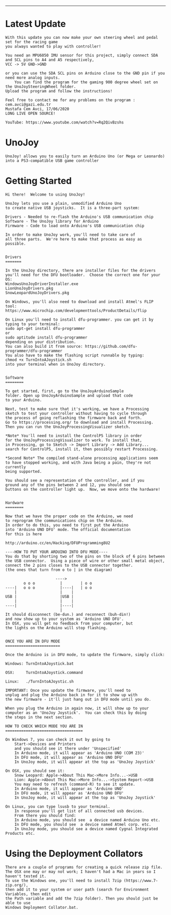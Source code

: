***
Latest Update
====
	With this update you can now make your own steering wheel and pedal set for the racing game 
	you always wanted to play with controller!
	
	You need an MPU6050 IMU sensor for this project, simply connect SDA and SCL pins to A4 and A5 respectively,
	VCC -> 5V GND->GND
	
	or you can use the SDA SCL pins on Arduino close to the GND pin if you need more analog inputs.
        You can find the program for the gaming 900 degree wheel set on the UnoJoySteeringWheel folder.
	Upload the program and follow the instructions!
	
	Feel free to contact me for any problems on the program : cem.avci@gazi.edu.tr
	Mustafa Cem Avci, 17/06/2020
	LONG LIVE OPEN SOURCE!  
	
	YouTube: https://www.youtube.com/watch?v=Rq2QivBzshs
	

UnoJoy
======

	UnoJoy! allows you to easily turn an Arduino Uno (or Mega or Leonardo) into a PS3-compatible USB game controller


Getting Started
===============

	Hi there!  Welcome to using UnoJoy!

	UnoJoy lets you use a plain, unmodified Arduino Uno
	to create native USB joysticks.  It is a three-part system:

	Drivers - Needed to re-flash the Arduino's USB communication chip
	Software - The UnoJoy library for Arduino
	Firmware - Code to load onto Arduino's USB communication chip

	In order to make UnoJoy work, you'll need to take care of
	all three parts.  We're here to make that process as easy as
	possible.


	Drivers
	=======

	In the UnoJoy directory, there are installer files for the drivers
	you'll need for the DFU bootloader.  Choose the correct one for your OS:
	WindowsUnoJoyDriverInstaller.exe
	LionUnoJoyDrivers.pkg
	SnowLeopardUnoJoyDrivers.pkg

	On Windows, you'll also need to download and install Atmel's FLIP tool:
	https://www.microchip.com/developmenttools/ProductDetails/flip

	On Linux you'll need to install dfu-programmer. you can get it by typing to your terminal:
	sudo apt-get install dfu-programmer
	or
	sudo aptitude install dfu-programmer 
	depending on your distribution.
	You can also build it from source: https://github.com/dfu-programmer/dfu-programmer
	You also have to make the flashing script runnable by typing:
	chmod +x TurnIntoAJoystick.sh
	into your terminal when in UnoJoy directory.


	Software
	========

	To get started, first, go to the UnoJoyArduinoSample
	folder. Open up UnoJoyArduinoSample and upload that code
	to your Arduino.

	Next, test to make sure that it's working, we have a Processing
    sketch to test your controller without having to cycle through
	the process of going reflashing the firmware back and forth.
	Go to https://processing.org/ to download and install Processing.
	Then you can run the UnoJoyProcessingVisualizer sketch.
	
	*Note* You'll need to install the ControlP5 library in order
	for the UnoJoyProcessingVisualizer to work. To install that,
	in Processing, go to Sketch -> Import Library -> Add Library...
	search for ControlP5, install it, then possibly restart Processing.
	
	*Second Note* The compiled stand-alone processing applications seem
	to have stopped working, and with Java being a pain, they're not currently
	being supported. 
	
	You should see a representation of the controller, and if you
	ground any of the pins between 2 and 12, you should see
	buttons on the controller light up.  Now, we move onto the hardware!


	Hardware
	========

	Now that we have the proper code on the Arduino, we need
	to reprogram the communications chip on the Arduino.
	In order to do this, you need to first put the Arduino
	into 'Arduino UNO DFU' mode. The official documentation
	for this is here

	http://arduino.cc/en/Hacking/DFUProgramming8U2

	----HOW TO PUT YOUR ARDUINO INTO DFU MODE----
	You do that by shorting two of the pins on the block of 6 pins between
	the USB connector.  Using a piece of wire or other small metal object,
	connect the 2 pins closes to the USB connector together.
	(the ones that turn from o to | in the diagram)

						  ---->
			o o o           |        | o o 
	----|   o o o           |----|   | o o
		|                   |    |     
	USB |                   |USB |      
		|                   |    |   
	----|                   |----|
							|
	It should disconnect (be-dun.) and reconnect (buh-din!) 
	and now show up to your system as 'Arduino UNO DFU'.
	In OSX, you will get no feedback from your computer, but
	the lights on the Arduino will stop flashing.


	ONCE YOU ARE IN DFU MODE
	========================

	Once the Arduino is in DFU mode, to update the firmware, simply click:

	Windows: TurnIntoAJoystick.bat
			 
	OSX:     TurnIntoAJoystick.command
	
	Linux:   ./TurnIntoAJoystic.sh

	IMPORTANT: Once you update the firmware, you'll need to 
	unplug and plug the Arduino back in for it to show up with
	the new firmware - it'll just hang out in DFU mode until you do.

	When you plug the Arduino in again now, it will show up to your
	computer as an 'UnoJoy Joystick'.  You can check this by doing
	the steps in the next section.

	HOW TO CHECK WHICH MODE YOU ARE IN
	==================================

	On Windows 7, you can check it out by going to
		Start->Devices and Printers
		and you should see it there under 'Unspecified'
		In Arduino mode, it will appear as 'Arduino UNO (COM 23)'
		In DFU mode, it will appear as 'Arduino UNO DFU'
		In UnoJoy mode, it will appear at the top as 'UnoJoy Joystick'

	On OSX, you should see it:
		Snow Leopard: Apple->About This Mac->More Info...->USB
		Lion: Apple->About This Mac->More Info...->System Report->USB
		You may need to refresh (command-R) to see it update.
		In Arduino mode, it will appear as 'Arduino UNO'
		In DFU mode, it will appear as 'Arduino UNO DFU'
		In UnoJoy mode, it will appear at the top as 'UnoJoy Joystick'
	
	On Linux, you can type lsusb to your terminal.
		In response you'll get list of all connected usb devices.
		From there you should find:
		In Arduino mode, you should see  a device named Arduino Uno etc.
		In DFU mode, you should see  a device named Atmel corp. etc.
		In UnoJoy mode, you should see a device named Cygnal Integrated Products etc.


		
Using the Deployment Collators
==============================
	There are a couple of programs for creating a quick release zip file.
	The OSX one may or may not work; I haven't had a Mac in years so I haven't tested it.
	To use the Windows one, you'll need to install 7zip (https://www.7-zip.org/),
	then add it to your system or user path (search for Environment Variables, then edit
	the Path variable and add the 7zip folder). Then you should just be able to use
	Windows Deployment Collator.bat.
